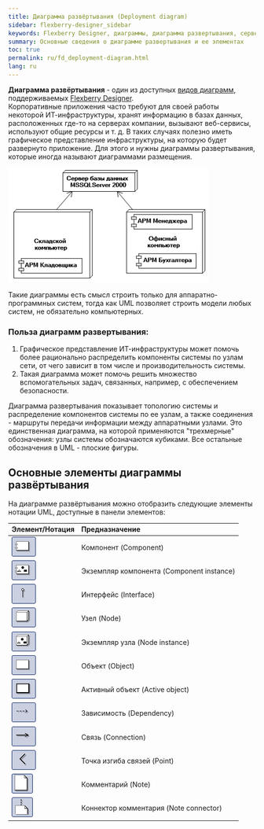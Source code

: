 ```yaml
---
title: Диаграмма развёртывания (Deployment diagram) 
sidebar: flexberry-designer_sidebar
keywords: Flexberry Designer, диаграммы, диаграмма развертывания, сервер, инфраструктура
summary: Основные сведения о диаграмме развертывания и ее элементах
toc: true
permalink: ru/fd_deployment-diagram.html
lang: ru
---
```


**Диаграмма развёртывания** - один из доступных [видов диаграмм](fd_editing-diagram.html), поддерживаемых [Flexberry Designer](fd_landing_page.html).  
Корпоративные приложения часто требуют для своей работы некоторой ИТ-инфраструктуры, хранят информацию в базах данных, расположенных где-то на серверах компании, вызывают веб-сервисы, используют общие ресурсы и т. д. В таких случаях полезно иметь графическое представление инфраструктуры, на которую будет развернуто приложение. Для этого и нужны диаграммы развертывания, которые иногда называют диаграммами размещения.

![](/images/pages/products/flexberry-designer/diagram/deployment-diagram.png)

Такие диаграммы есть смысл строить только для аппаратно-программных систем, тогда как UML позволяет строить модели любых систем, не обязательно компьютерных.

### Польза диаграмм развертывания:

1. Графическое представление ИТ-инфраструктуры может помочь более рационально распределить компоненты системы по узлам сети, от чего зависит в том числе и производительность системы.
2. Такая диаграмма может помочь решить множество вспомогательных задач, связанных, например, с обеспечением безопасности.

Диаграмма развертывания показывает топологию системы и распределение компонентов системы по ее узлам, а также соединения - маршруты передачи информации между аппаратными узлами. Это единственная диаграмма, на которой применяются "трехмерные" обозначения: узлы системы обозначаются кубиками. Все остальные обозначения в UML - плоские фигуры. 

## Основные элементы диаграммы развёртывания

На диаграмме развёртывания можно отобразить следующие элементы нотации UML, доступные в панели элементов: 

Элемент/Нотация | Предназначение
:--------------------------------|:----------------------------------------------------------
![](/images/pages/products/flexberry-designer/diagram/component.jpg) | Компонент (Component)
![](/images/pages/products/flexberry-designer/diagram/componentinstance.jpg) | Экземпляр компонента (Component instance)
![](/images/pages/products/flexberry-designer/diagram/interface.jpg) | Интерфейс (Interface)
![](/images/pages/products/flexberry-designer/diagram/node.jpg) | Узел (Node)
![](/images/pages/products/flexberry-designer/diagram/nodeinstance.jpg) | Экземпляр узла (Node instance)
![](/images/pages/products/flexberry-designer/diagram/instance.jpg) | Объект (Object)
![](/images/pages/products/flexberry-designer/diagram/activeobject1.jpg)  | Активный объект (Active object)
![](/images/pages/products/flexberry-designer/diagram/dependency1.jpg) | Зависимость (Dependency)
![](/images/pages/products/flexberry-designer/diagram/connection.jpg) | Связь (Connection)
![](/images/pages/products/flexberry-designer/diagram/corner.jpg) | Точка изгиба связей (Point)
![](/images/pages/products/flexberry-designer/diagram/note.jpg) | Комментарий (Note)
![](/images/pages/products/flexberry-designer/diagram/noteconn.jpg) | Коннектор комментария (Note connector)
